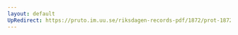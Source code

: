 ```yaml
---
layout: default
UpRedirect: https://pruto.im.uu.se/riksdagen-records-pdf/1872/prot-1872--ak--404/prot-1872--ak--404_073.pdf
---
```

